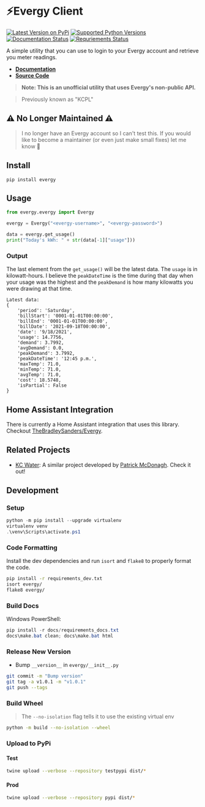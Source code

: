 # ⚡Evergy Client
[![Latest Version on PyPi](https://badge.fury.io/py/evergy.svg)](https://pypi.org/project/evergy/)
[![Supported Python Versions](https://img.shields.io/pypi/pyversions/evergy.svg)](https://pypi.org/project/evergy/)
[![Documentation Status](https://readthedocs.org/projects/evergy/badge/?version=latest)](https://evergy.readthedocs.io/en/latest/)
[![Requriements Status](https://requires.io/github/lawrencefoley/evergy/requirements.svg?branch=master)](https://requires.io/github/lawrencefoley/evergy/requirements/?branch=master)

A simple utility that you can use to login to your Evergy account and retrieve you meter readings.

- **[Documentation](https://evergy.readthedocs.io/en/latest/)**
- **[Source Code](https://github.com/lawrencefoley/evergy)**

> **Note: This is an unofficial utility that uses Evergy's non-public API.**

> Previously known as "KCPL"

## ⚠ No Longer Maintained ⚠
> I no longer have an Evergy account so I can't test this. If you would like to become a maintainer (or even just make small fixes) let me know 🙂

## Install
```
pip install evergy
```

## Usage
```python
from evergy.evergy import Evergy

evergy = Evergy("<evergy-username>", "<evergy-password>")

data = evergy.get_usage()
print("Today's kWh: " + str(data[-1]["usage"]))
```

### Output
The last element from the `get_usage()` will be the latest data. The `usage` is in kilowatt-hours. I believe the `peakDateTime` is the
time during that day when your usage was the highest and the `peakDemand` is how many kilowatts you were drawing at that time.
```text
Latest data:
{
    'period': 'Saturday',
    'billStart': '0001-01-01T00:00:00',
    'billEnd': '0001-01-01T00:00:00',
    'billDate': '2021-09-18T00:00:00',
    'date': '9/18/2021',
    'usage': 14.7756,
    'demand': 3.7992,
    'avgDemand': 0.0,
    'peakDemand': 3.7992,
    'peakDateTime': '12:45 p.m.',
    'maxTemp': 71.0,
    'minTemp': 71.0,
    'avgTemp': 71.0,
    'cost': 18.5748, 
    'isPartial': False
}
```

## Home Assistant Integration
There is currently a Home Assistant integration that uses this library. Checkout [TheBradleySanders/Evergy](https://github.com/thebradleysanders/evergy_home_assistant).

## Related Projects
- [KC Water](https://github.com/patrickjmcd/kcwater): A similar project developed by [Patrick McDonagh](https://github.com/patrickjmcd). Check it out!

## Development
### Setup
```powershell
python -m pip install --upgrade virtualenv
virtualenv venv
.\venv\Scripts\activate.ps1
```

### Code Formatting
Install the dev dependencies and run `isort` and `flake8` to properly format the code.
```bash
pip install -r requirements_dev.txt
isort evergy/
flake8 evergy/
```

### Build Docs
Windows PowerShell:
```powershell
pip install -r docs/requirements_docs.txt
docs\make.bat clean; docs\make.bat html
```

### Release New Version
- Bump `__version__` in `evergy/__init__.py` 
```bash
git commit -m "Bump version"
git tag -a v1.0.1 -m "v1.0.1"
git push --tags
```

### Build Wheel
> The `--no-isolation` flag tells it to use the existing virtual env
```bash
python -m build --no-isolation --wheel
```

### Upload to PyPi
#### Test
```bash
twine upload --verbose --repository testpypi dist/*
```

#### Prod
```bash
twine upload --verbose --repository pypi dist/*
```
